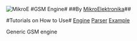 ![MikroE](http://www.mikroe.com/img/designs/beta/logo_small.png)
#GSM Engine#
##By [MikroElektronika](http://www.mikroe.com)##

#Tutorials on How to Use#
[Engine](http://learn.mikroe.com/introducing-the-gsm/)
[Parser](http://learn.mikroe.com/gsm-part-2-parser/)
[Example](http://learn.mikroe.com/gsm-part-3-gsm-2-click/)

Generic GSM engine
